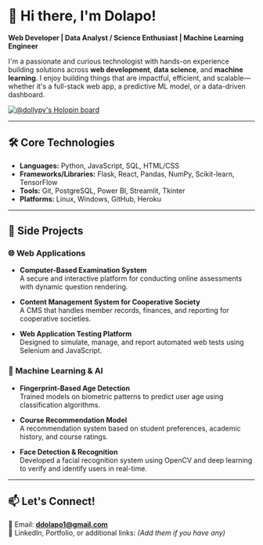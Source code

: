 # 👋 Hi there, I'm Dolapo!

**Web Developer | Data Analyst / Science Enthusiast | Machine Learning Engineer**

I'm a passionate and curious technologist with hands-on experience building solutions across **web development**, **data science**, and **machine learning**. I enjoy building things that are impactful, efficient, and scalable—whether it's a full-stack web app, a predictive ML model, or a data-driven dashboard.

[![@dollypy's Holopin board](https://holopin.io/api/user/board?user=dollypy)](https://holopin.io/@dollypy)

---

## 🛠️ Core Technologies
- **Languages:** Python, JavaScript, SQL, HTML/CSS
- **Frameworks/Libraries:** Flask, React, Pandas, NumPy, Scikit-learn, TensorFlow
- **Tools:** Git, PostgreSQL, Power BI, Streamlit, Tkinter
- **Platforms:** Linux, Windows, GitHub, Heroku

---

## 🚀 Side Projects

### 🌐 Web Applications
- **Computer-Based Examination System**  
  A secure and interactive platform for conducting online assessments with dynamic question rendering.
  
- **Content Management System for Cooperative Society**  
  A CMS that handles member records, finances, and reporting for cooperative societies.
  
- **Web Application Testing Platform**  
  Designed to simulate, manage, and report automated web tests using Selenium and JavaScript.

### 🤖 Machine Learning & AI
- **Fingerprint-Based Age Detection**  
  Trained models on biometric patterns to predict user age using classification algorithms.
  
- **Course Recommendation Model**  
  A recommendation system based on student preferences, academic history, and course ratings.
  
- **Face Detection & Recognition**  
  Developed a facial recognition system using OpenCV and deep learning to verify and identify users in real-time.

---

## 📫 Let's Connect!
💌 Email: **ddolapo1@gmail.com**  
🔗 LinkedIn, Portfolio, or additional links: *(Add them if you have any)*

<!---
DollyPy/DollyPy is a ✨ special ✨ repository because its `README.md` (this file) appears on your GitHub profile.
You can click the Preview link to take a look at your changes.
--->
